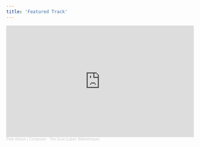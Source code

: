 ```yaml
---
title: 'Featured Track'
---
```


<iframe width="100%" height="300" scrolling="no" frameborder="no" allow="autoplay" src="https://w.soundcloud.com/player/?url=https%3A//api.soundcloud.com/tracks/950679826&color=%23ff5500&auto_play=false&hide_related=false&show_comments=true&show_user=true&show_reposts=false&show_teaser=true&visual=true"></iframe><div style="font-size: 10px; color: #cccccc;line-break: anywhere;word-break: normal;overflow: hidden;white-space: nowrap;text-overflow: ellipsis; font-family: Interstate,Lucida Grande,Lucida Sans Unicode,Lucida Sans,Garuda,Verdana,Tahoma,sans-serif;font-weight: 100;"><a href="https://soundcloud.com/user-31083528" title="Pete Wilson | Composer" target="_blank" style="color: #cccccc; text-decoration: none;">Pete Wilson | Composer</a> · <a href="https://soundcloud.com/user-31083528/the-dust-label-bibliotheque" title="The Dust (Label: Bibliotheque)" target="_blank" style="color: #cccccc; text-decoration: none;">The Dust (Label: Bibliotheque)</a></div>